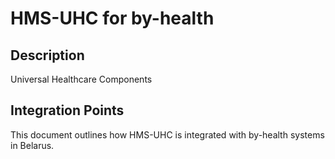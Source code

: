 # HMS-UHC for by-health

## Description

Universal Healthcare Components

## Integration Points

This document outlines how HMS-UHC is integrated with by-health systems in Belarus.

